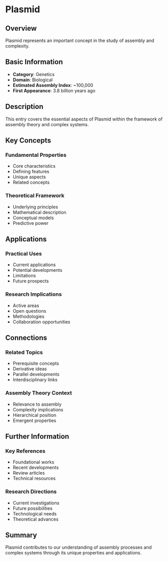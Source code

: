 # Plasmid

## Overview

Plasmid represents an important concept in the study of assembly and complexity.

## Basic Information

- **Category**: Genetics
- **Domain**: Biological
- **Estimated Assembly Index**: ~100,000
- **First Appearance**: 3.8 billion years ago

## Description

This entry covers the essential aspects of Plasmid within the framework of assembly theory and complex systems.

## Key Concepts

### Fundamental Properties
- Core characteristics
- Defining features
- Unique aspects
- Related concepts

### Theoretical Framework
- Underlying principles
- Mathematical description
- Conceptual models
- Predictive power

## Applications

### Practical Uses
- Current applications
- Potential developments
- Limitations
- Future prospects

### Research Implications
- Active areas
- Open questions
- Methodologies
- Collaboration opportunities

## Connections

### Related Topics
- Prerequisite concepts
- Derivative ideas
- Parallel developments
- Interdisciplinary links

### Assembly Theory Context
- Relevance to assembly
- Complexity implications
- Hierarchical position
- Emergent properties

## Further Information

### Key References
- Foundational works
- Recent developments
- Review articles
- Technical resources

### Research Directions
- Current investigations
- Future possibilities
- Technological needs
- Theoretical advances

## Summary

Plasmid contributes to our understanding of assembly processes and complex systems through its unique properties and applications.
